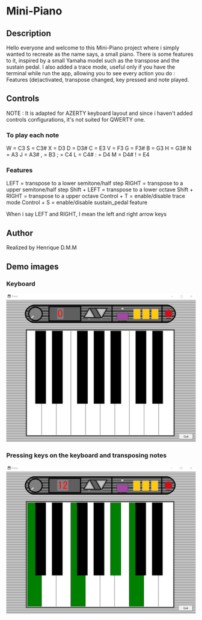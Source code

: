 # Mini-Piano

## Description
Hello everyone and welcome to this Mini-Piano project where i simply wanted to recreate as the name says, a small piano.
There is some features to it, inspired by a small Yamaha model such as the transpose and the sustain pedal.
I also added a trace mode, useful only if you have the terminal while run the app, allowing you to see every action you do : Features (de)activated, transpose changed, key pressed and note played.


## Controls
NOTE : It is adapted for AZERTY keyboard layout and since i haven't added controls configurations, it's not suited for QWERTY one.
### To play each note
W = C3
S = C3#
X = D3
D = D3#
C = E3
V = F3
G = F3#
B = G3
H = G3#
N = A3
J = A3#
, = B3
; = C4
L = C4#
: = D4
M = D4#
! = E4

### Features
LEFT  = transpose to a lower semitone/half step
RIGHT = transpose to a upper semitone/half step
Shift + LEFT = transpose to a lower octave
Shift + RIGHT = transpose to a upper octave
Control + T = enable/disable trace mode
Control + S = enable/disable sustain_pedal feature

When i say LEFT and RIGHT, I mean the left and right arrow keys


## Author
Realized by Henrique D.M.M


## Demo images
### Keyboard
![Alt text](./demo_images/demo0.png)
### Pressing keys on the keyboard and transposing notes
![Alt text](./demo_images/demo1.png)
